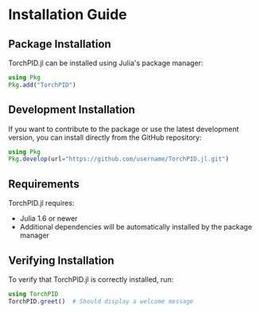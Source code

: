 # Installation Guide

## Package Installation

TorchPID.jl can be installed using Julia's package manager:

```julia
using Pkg
Pkg.add("TorchPID")
```

## Development Installation

If you want to contribute to the package or use the latest development version, you can install directly from the GitHub repository:

```julia
using Pkg
Pkg.develop(url="https://github.com/username/TorchPID.jl.git")
```

## Requirements

TorchPID.jl requires:

- Julia 1.6 or newer
- Additional dependencies will be automatically installed by the package manager

## Verifying Installation

To verify that TorchPID.jl is correctly installed, run:

```julia
using TorchPID
TorchPID.greet()  # Should display a welcome message
```
